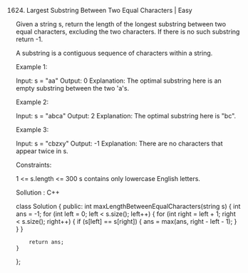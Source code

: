 1624. Largest Substring Between Two Equal Characters | Easy

Given a string s, return the length of the longest substring between two equal characters, excluding the two characters. If there is no such substring return -1.

 A substring is a contiguous sequence of characters within a string.

 

Example 1:

Input: s = "aa"
Output: 0
Explanation: The optimal substring here is an empty substring between the two 'a's.


Example 2:

Input: s = "abca"
Output: 2
Explanation: The optimal substring here is "bc".


Example 3:

Input: s = "cbzxy"
Output: -1
Explanation: There are no characters that appear twice in s.
 

Constraints:

1 <= s.length <= 300
s contains only lowercase English letters.


Sollution : C++

class Solution {
public:
    int maxLengthBetweenEqualCharacters(string s) {
        int ans = -1;
        for (int left = 0; left < s.size(); left++) {
            for (int right = left + 1; right < s.size(); right++) {
                if (s[left] == s[right]) {
                    ans = max(ans, right - left - 1);
                }
            }
        }
        
        return ans;
    }
};